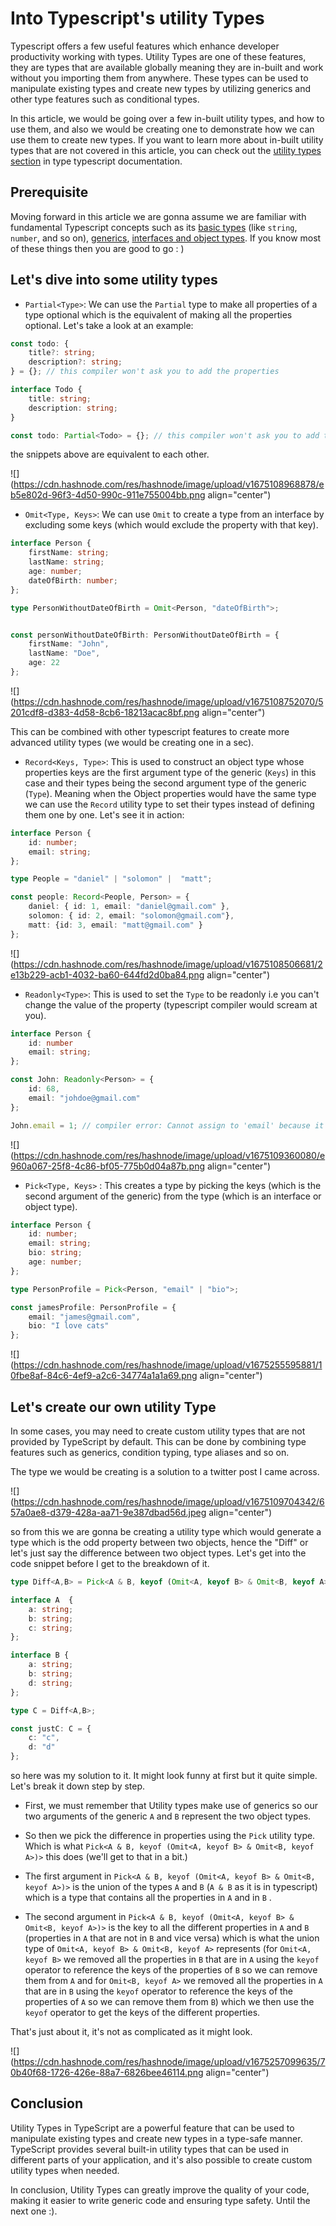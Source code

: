 # Into Typescript's utility Types

Typescript offers a few useful features which enhance developer productivity working with types. Utility Types are one of these features, they are types that are available globally meaning they are in-built and work without you importing them from anywhere. These types can be used to manipulate existing types and create new types by utilizing generics and other type features such as conditional types.

In this article, we would be going over a few in-built utility types, and how to use them, and also we would be creating one to demonstrate how we can use them to create new types. If you want to learn more about in-built utility types that are not covered in this article, you can check out the [utility types section](https://www.typescriptlang.org/docs/handbook/utility-types.html) in type typescript documentation.

## Prerequisite

Moving forward in this article we are gonna assume we are familiar with fundamental Typescript concepts such as its [basic types](https://www.typescriptlang.org/docs/handbook/2/everyday-types.html) (like `string`, `number`, and so on), [generics](https://www.typescriptlang.org/docs/handbook/2/generics.html), [interfaces and object types](https://www.typescriptlang.org/docs/handbook/2/objects.html). If you know most of these things then you are good to go : )

## Let's dive into some utility types

* `Partial<Type>`: We can use the `Partial` type to make all properties of a type optional which is the equivalent of making all the properties optional. Let's take a look at an example:
    

```ts
const todo: { 
	title?: string;
	description?: string;
} = {}; // this compiler won't ask you to add the properties
```

```ts
interface Todo {
	title: string;
	description: string;
}

const todo: Partial<Todo> = {}; // this compiler won't ask you to add the properties
```

the snippets above are equivalent to each other.

![](https://cdn.hashnode.com/res/hashnode/image/upload/v1675108968878/eb5e802d-96f3-4d50-990c-911e755004bb.png align="center")

* `Omit<Type, Keys>`: We can use `Omit` to create a type from an interface by excluding some keys (which would exclude the property with that key).
    

```ts
interface Person {
	firstName: string;
	lastName: string;
	age: number;
	dateOfBirth: number;
};

type PersonWithoutDateOfBirth = Omit<Person, "dateOfBirth">;


const personWithoutDateOfBirth: PersonWithoutDateOfBirth = {
	firstName: "John",
	lastName: "Doe",
	age: 22
};
```

![](https://cdn.hashnode.com/res/hashnode/image/upload/v1675108752070/5201cdf8-d383-4d58-8cb6-18213acac8bf.png align="center")

This can be combined with other typescript features to create more advanced utility types (we would be creating one in a sec).

* `Record<Keys, Type>`: This is used to construct an object type whose properties keys are the first argument type of the generic (`Keys`) in this case and their types being the second argument type of the generic (`Type`). Meaning when the Object properties would have the same type we can use the `Record` utility type to set their types instead of defining them one by one. Let's see it in action:
    

```ts
interface Person {
	id: number;
	email: string;
};

type People = "daniel" | "solomon" |  "matt";

const people: Record<People, Person> = {
	daniel: { id: 1, email: "daniel@gmail.com" },
	solomon: { id: 2, email: "solomon@gmail.com"},
	matt: {id: 3, email: "matt@gmail.com" }
};
```

![](https://cdn.hashnode.com/res/hashnode/image/upload/v1675108506681/2e13b229-acb1-4032-ba60-644fd2d0ba84.png align="center")

* `Readonly<Type>`: This is used to set the `Type` to be readonly i.e you can't change the value of the property (typescript compiler would scream at you).
    

```ts
interface Person {
	id: number
	email: string;
};

const John: Readonly<Person> = {
	id: 68,
	email: "johdoe@gmail.com"
};

John.email = 1; // compiler error: Cannot assign to 'email' because it is a read-only property.
```

![](https://cdn.hashnode.com/res/hashnode/image/upload/v1675109360080/e960a067-25f8-4c86-bf05-775b0d04a87b.png align="center")

* `Pick<Type, Keys>` : This creates a type by picking the keys (which is the second argument of the generic) from the type (which is an interface or object type).
    

```ts
interface Person {
	id: number;
	email: string;
	bio: string;
	age: number;
};

type PersonProfile = Pick<Person, "email" | "bio">;

const jamesProfile: PersonProfile = {
	email: "james@gmail.com",
	bio: "I love cats"
};
```

![](https://cdn.hashnode.com/res/hashnode/image/upload/v1675255595881/10fbe8af-84c6-4ef9-a2c6-34774a1a1a69.png align="center")

## Let's create our own utility Type

In some cases, you may need to create custom utility types that are not provided by TypeScript by default. This can be done by combining type features such as generics, condition typing, type aliases and so on.

The type we would be creating is a solution to a twitter post I came across.

![](https://cdn.hashnode.com/res/hashnode/image/upload/v1675109704342/657a0ae8-d379-428a-aa71-9e387dbad56d.jpeg align="center")

so from this we are gonna be creating a utility type which would generate a type which is the odd property between two objects, hence the "Diff" or let's just say the difference between two object types. Let's get into the code snippet before I get to the breakdown of it.

```ts
type Diff<A,B> = Pick<A & B, keyof (Omit<A, keyof B> & Omit<B, keyof A>)>;

interface A  {
    a: string;
    b: string;
    c: string;
};

interface B {
    a: string;
    b: string;
    d: string;
};

type C = Diff<A,B>;

const justC: C = {
    c: "c",
    d: "d"
};
```

so here was my solution to it. It might look funny at first but it quite simple. Let's break it down step by step.

* First, we must remember that Utility types make use of generics so our two arguments of the generic `A` and `B` represent the two object types.
    
* So then we pick the difference in properties using the `Pick` utility type. Which is what `Pick<A & B, keyof (Omit<A, keyof B> & Omit<B, keyof A>)>` this does (we'll get to that in a bit.)
    
* The first argument in `Pick<A & B, keyof (Omit<A, keyof B> & Omit<B, keyof A>)>` is the union of the types `A` and `B` (`A & B` as it is in typescript) which is a type that contains all the properties in `A` and in `B` .
    
* The second argument in `Pick<A & B, keyof (Omit<A, keyof B> & Omit<B, keyof A>)>` is the key to all the different properties in `A` and `B` (properties in `A` that are not in `B` and vice versa) which is what the union type of `Omit<A, keyof B> & Omit<B, keyof A>` represents (for `Omit<A, keyof B>` we removed all the properties in `B` that are in `A` using the `keyof` operator to reference the keys of the properties of `B` so we can remove them from `A` and for `Omit<B, keyof A>` we removed all the properties in `A` that are in `B` using the `keyof` operator to reference the keys of the properties of `A` so we can remove them from `B`) which we then use the `keyof` operator to get the keys of the different properties.
    

That's just about it, it's not as complicated as it might look.

![](https://cdn.hashnode.com/res/hashnode/image/upload/v1675257099635/70b40f68-1726-426e-88a7-6826bee46114.png align="center")

## Conclusion

Utility Types in TypeScript are a powerful feature that can be used to manipulate existing types and create new types in a type-safe manner. TypeScript provides several built-in utility types that can be used in different parts of your application, and it's also possible to create custom utility types when needed.

In conclusion, Utility Types can greatly improve the quality of your code, making it easier to write generic code and ensuring type safety. Until the next one :).